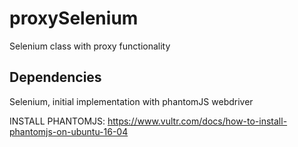 # proxySelenium
Selenium class with proxy functionality

## Dependencies

Selenium, initial implementation with phantomJS webdriver

INSTALL PHANTOMJS: https://www.vultr.com/docs/how-to-install-phantomjs-on-ubuntu-16-04